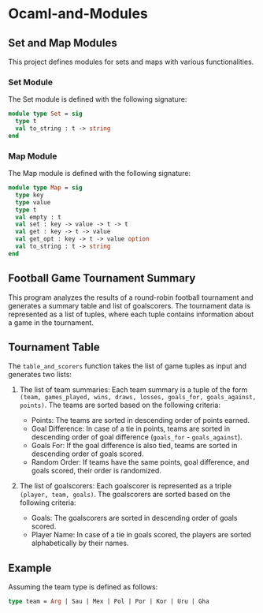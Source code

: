 # Ocaml-and-Modules

## Set and Map Modules

This project defines modules for sets and maps with various functionalities.

### Set Module

The Set module is defined with the following signature:

```ocaml
module type Set = sig
  type t
  val to_string : t -> string
end
```


### Map Module
The Map module is defined with the following signature:
```ocaml
module type Map = sig
  type key
  type value
  type t
  val empty : t
  val set : key -> value -> t -> t
  val get : key -> t -> value
  val get_opt : key -> t -> value option
  val to_string : t -> string
end
```


## Football Game Tournament Summary

This program analyzes the results of a round-robin football tournament and generates a summary table and list of goalscorers. The tournament data is represented as a list of tuples, where each tuple contains information about a game in the tournament.

## Tournament Table

The `table_and_scorers` function takes the list of game tuples as input and generates two lists:

1. The list of team summaries: Each team summary is a tuple of the form `(team, games_played, wins, draws, losses, goals_for, goals_against, points)`. The teams are sorted based on the following criteria:
   - Points: The teams are sorted in descending order of points earned.
   - Goal Difference: In case of a tie in points, teams are sorted in descending order of goal difference (`goals_for` - `goals_against`).
   - Goals For: If the goal difference is also tied, teams are sorted in descending order of goals scored.
   - Random Order: If teams have the same points, goal difference, and goals scored, their order is randomized.

2. The list of goalscorers: Each goalscorer is represented as a triple `(player, team, goals)`. The goalscorers are sorted based on the following criteria:
   - Goals: The goalscorers are sorted in descending order of goals scored.
   - Player Name: In case of a tie in goals scored, the players are sorted alphabetically by their names.

## Example

Assuming the team type is defined as follows:

```ocaml
type team = Arg | Sau | Mex | Pol | Por | Kor | Uru | Gha
